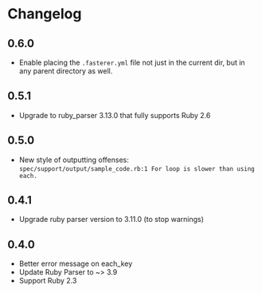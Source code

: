 # Changelog

## 0.6.0

- Enable placing the `.fasterer.yml` file not just in the current dir, but in any parent directory as well.

## 0.5.1

- Upgrade to ruby_parser 3.13.0 that fully supports Ruby 2.6

## 0.5.0

- New style of outputting offenses: `spec/support/output/sample_code.rb:1 For loop is slower than using each.`

## 0.4.1
- Upgrade ruby parser version to 3.11.0 (to stop warnings)

## 0.4.0
- Better error message on each_key
- Update Ruby Parser to ~> 3.9
- Support Ruby 2.3
